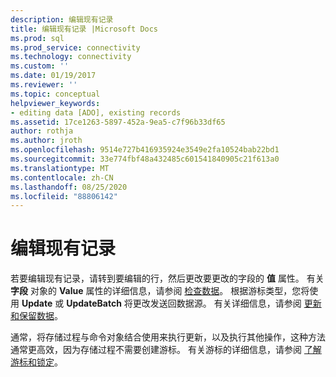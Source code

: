 ```yaml
---
description: 编辑现有记录
title: 编辑现有记录 |Microsoft Docs
ms.prod: sql
ms.prod_service: connectivity
ms.technology: connectivity
ms.custom: ''
ms.date: 01/19/2017
ms.reviewer: ''
ms.topic: conceptual
helpviewer_keywords:
- editing data [ADO], existing records
ms.assetid: 17ce1263-5897-452a-9ea5-c7f96b33df65
author: rothja
ms.author: jroth
ms.openlocfilehash: 9514e727b416935924e3549e2fa10524bab22bd1
ms.sourcegitcommit: 33e774fbf48a432485c601541840905c21f613a0
ms.translationtype: MT
ms.contentlocale: zh-CN
ms.lasthandoff: 08/25/2020
ms.locfileid: "88806142"
---
```

# <a name="editing-existing-records"></a>编辑现有记录
若要编辑现有记录，请转到要编辑的行，然后更改要更改的字段的 **值** 属性。 有关 **字段** 对象的 **Value** 属性的详细信息，请参阅 [检查数据](./examining-data.md)。 根据游标类型，您将使用 **Update** 或 **UpdateBatch** 将更改发送回数据源。 有关详细信息，请参阅 [更新和保留数据](./updating-and-persisting-data.md)。  
  
 通常，将存储过程与命令对象结合使用来执行更新，以及执行其他操作，这种方法通常更高效，因为存储过程不需要创建游标。 有关游标的详细信息，请参阅 [了解游标和锁定](./understanding-cursors-and-locks.md)。
